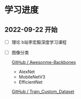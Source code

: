# 学习进度

## 2022-09-22	开始

- [ ] 理论				b站李宏毅深度学习课程

  

- [ ] 图像分类

  [GitHub / Awesonme-Backbones](https://github.com/Fafa-DL/Awesome-Backbones)       

  - AlexNet
  - MobileNetV3
  - EfficientNet

  [GitHub / Train_Custom_Dataset](https://github.com/TommyZihao/Train_Custom_Dataset)

  

